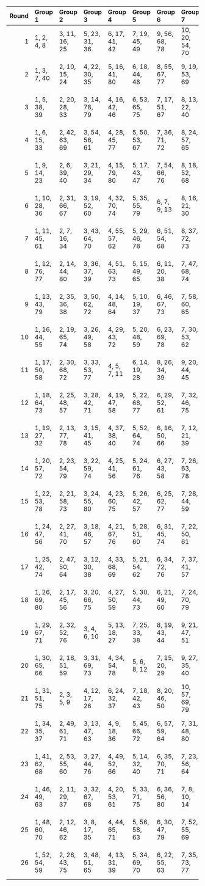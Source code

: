 |   Round | Group 1       | Group 2       | Group 3       | Group 4       | Group 5       | Group 6       | Group 7        | Group 8        | Group 9        | Group 10       | Group 11       | Group 12       | Group 13       | Group 14       | Group 15       | Group 16       | Group 17       | Group 18       | Group 19       | Group 20       |
|--------:|:--------------|:--------------|:--------------|:--------------|:--------------|:--------------|:---------------|:---------------|:---------------|:---------------|:---------------|:---------------|:---------------|:---------------|:---------------|:---------------|:---------------|:---------------|:---------------|:---------------|
|       1 | 1, 2, 4, 8    | 3, 11, 16, 25 | 5, 23, 31, 36 | 6, 17, 41, 42 | 7, 19, 45, 49 | 9, 56, 68, 78 | 10, 20, 54, 70 | 12, 52, 73, 79 | 13, 64, 66, 71 | 14, 38, 47, 55 | 15, 60, 63, 77 | 18, 34, 67, 75 | 21, 22, 24, 28 | 26, 37, 61, 62 | 27, 39, 65, 69 | 29, 48, 58, 76 | 30, 40, 50, 74 | 32, 53, 59, 72 | 33, 44, 46, 51 | 35, 43, 57, 80 |
|       2 | 1, 3, 7, 40   | 2, 10, 15, 24 | 4, 22, 30, 35 | 5, 16, 41, 80 | 6, 18, 44, 48 | 8, 55, 67, 77 | 9, 19, 53, 69  | 11, 51, 72, 78 | 12, 63, 65, 70 | 13, 37, 46, 54 | 14, 59, 62, 76 | 17, 33, 66, 74 | 20, 21, 23, 27 | 25, 36, 60, 61 | 26, 38, 64, 68 | 28, 47, 57, 75 | 29, 39, 49, 73 | 31, 52, 58, 71 | 32, 43, 45, 50 | 34, 42, 56, 79 |
|       3 | 1, 5, 38, 39  | 2, 20, 28, 33 | 3, 14, 78, 79 | 4, 16, 42, 46 | 6, 53, 65, 75 | 7, 17, 51, 67 | 8, 13, 22, 40  | 9, 49, 70, 76  | 10, 61, 63, 68 | 11, 35, 44, 52 | 12, 57, 60, 74 | 15, 31, 64, 72 | 18, 19, 21, 25 | 23, 34, 58, 59 | 24, 36, 62, 66 | 26, 45, 55, 73 | 27, 37, 47, 71 | 29, 50, 56, 69 | 30, 41, 43, 48 | 32, 54, 77, 80 |
|       4 | 1, 6, 15, 33  | 2, 42, 63, 69 | 3, 54, 56, 61 | 4, 28, 45, 77 | 5, 50, 53, 67 | 7, 36, 71, 72 | 8, 24, 57, 65  | 9, 37, 75, 79  | 10, 40, 44, 60 | 11, 12, 14, 18 | 13, 21, 26, 35 | 16, 27, 51, 52 | 17, 29, 55, 59 | 19, 48, 66, 78 | 20, 30, 64, 80 | 22, 43, 49, 62 | 23, 41, 74, 76 | 25, 47, 70, 73 | 31, 32, 34, 38 | 39, 46, 58, 68 |
|       5 | 1, 9, 14, 23  | 2, 6, 39, 40  | 3, 21, 29, 34 | 4, 15, 79, 80 | 5, 17, 43, 47 | 7, 54, 66, 76 | 8, 18, 52, 68  | 10, 50, 71, 77 | 11, 62, 64, 69 | 12, 36, 45, 53 | 13, 58, 61, 75 | 16, 32, 65, 73 | 19, 20, 22, 26 | 24, 35, 59, 60 | 25, 37, 63, 67 | 27, 46, 56, 74 | 28, 38, 48, 72 | 30, 51, 57, 70 | 31, 42, 44, 49 | 33, 41, 55, 78 |
|       6 | 1, 10, 28, 36 | 2, 31, 66, 67 | 3, 19, 52, 60 | 4, 32, 70, 74 | 5, 35, 55, 79 | 6, 7, 9, 13   | 8, 16, 21, 30  | 11, 22, 46, 47 | 12, 24, 50, 54 | 14, 43, 61, 73 | 15, 25, 59, 75 | 17, 44, 57, 78 | 18, 69, 71, 76 | 20, 42, 65, 68 | 23, 39, 72, 80 | 26, 27, 29, 33 | 34, 41, 53, 63 | 37, 58, 64, 77 | 38, 49, 51, 56 | 40, 45, 48, 62 |
|       7 | 1, 11, 45, 61 | 2, 7, 16, 34  | 3, 43, 64, 70 | 4, 55, 57, 62 | 5, 29, 46, 78 | 6, 51, 54, 68 | 8, 37, 72, 73  | 9, 25, 58, 66  | 10, 38, 76, 80 | 12, 13, 15, 19 | 14, 22, 27, 36 | 17, 28, 52, 53 | 18, 30, 56, 60 | 20, 49, 67, 79 | 21, 31, 41, 65 | 23, 44, 50, 63 | 24, 42, 75, 77 | 26, 48, 71, 74 | 32, 33, 35, 39 | 40, 47, 59, 69 |
|       8 | 1, 12, 76, 77 | 2, 14, 44, 80 | 3, 36, 37, 39 | 4, 51, 63, 73 | 5, 15, 49, 65 | 6, 11, 20, 38 | 7, 47, 68, 74  | 8, 59, 61, 66  | 9, 33, 42, 50  | 10, 55, 58, 72 | 13, 29, 62, 70 | 16, 17, 19, 23 | 18, 26, 31, 40 | 21, 32, 56, 57 | 22, 34, 60, 64 | 24, 43, 53, 71 | 25, 35, 45, 69 | 27, 48, 54, 67 | 28, 41, 46, 79 | 30, 52, 75, 78 |
|       9 | 1, 13, 43, 79 | 2, 35, 36, 38 | 3, 50, 62, 72 | 4, 14, 48, 64 | 5, 10, 19, 37 | 6, 46, 67, 73 | 7, 58, 60, 65  | 8, 32, 41, 49  | 9, 54, 57, 71  | 11, 40, 75, 76 | 12, 28, 61, 69 | 15, 16, 18, 22 | 17, 25, 30, 39 | 20, 31, 55, 56 | 21, 33, 59, 63 | 23, 42, 52, 70 | 24, 34, 44, 68 | 26, 47, 53, 66 | 27, 45, 78, 80 | 29, 51, 74, 77 |
|      10 | 1, 16, 44, 55 | 2, 19, 65, 74 | 3, 26, 49, 58 | 4, 29, 43, 72 | 5, 20, 48, 59 | 6, 23, 69, 78 | 7, 30, 53, 62  | 8, 33, 47, 76  | 9, 24, 52, 63  | 10, 27, 42, 73 | 11, 34, 57, 66 | 12, 37, 51, 80 | 13, 28, 56, 67 | 14, 31, 46, 77 | 15, 38, 61, 70 | 17, 32, 60, 71 | 18, 35, 41, 50 | 21, 36, 64, 75 | 22, 39, 45, 54 | 25, 40, 68, 79 |
|      11 | 1, 17, 50, 58 | 2, 30, 68, 72 | 3, 33, 53, 77 | 4, 5, 7, 11   | 6, 14, 19, 28 | 8, 26, 34, 39 | 9, 20, 44, 45  | 10, 22, 48, 52 | 12, 41, 59, 71 | 13, 23, 57, 73 | 15, 42, 55, 76 | 16, 67, 69, 74 | 18, 63, 66, 80 | 21, 37, 70, 78 | 24, 25, 27, 31 | 29, 40, 64, 65 | 32, 51, 61, 79 | 35, 56, 62, 75 | 36, 47, 49, 54 | 38, 43, 46, 60 |
|      12 | 1, 18, 64, 73 | 2, 25, 48, 57 | 3, 28, 42, 71 | 4, 19, 47, 58 | 5, 22, 68, 77 | 6, 29, 52, 61 | 7, 32, 46, 75  | 8, 23, 51, 62  | 9, 26, 41, 72  | 10, 33, 56, 65 | 11, 36, 50, 79 | 12, 27, 55, 66 | 13, 30, 45, 76 | 14, 37, 60, 69 | 15, 40, 43, 54 | 16, 31, 59, 70 | 17, 34, 49, 80 | 20, 35, 63, 74 | 21, 38, 44, 53 | 24, 39, 67, 78 |
|      13 | 1, 19, 27, 32 | 2, 13, 77, 78 | 3, 15, 41, 45 | 4, 37, 38, 40 | 5, 52, 64, 74 | 6, 16, 50, 66 | 7, 12, 21, 39  | 8, 48, 69, 75  | 9, 60, 62, 67  | 10, 34, 43, 51 | 11, 56, 59, 73 | 14, 30, 63, 71 | 17, 18, 20, 24 | 22, 33, 57, 58 | 23, 35, 61, 65 | 25, 44, 54, 72 | 26, 36, 46, 70 | 28, 49, 55, 68 | 29, 42, 47, 80 | 31, 53, 76, 79 |
|      14 | 1, 20, 57, 72 | 2, 23, 54, 79 | 3, 22, 59, 74 | 4, 25, 41, 56 | 5, 24, 61, 76 | 6, 27, 43, 58 | 7, 26, 63, 78  | 8, 29, 45, 60  | 9, 28, 65, 80  | 10, 31, 47, 62 | 11, 30, 42, 67 | 12, 33, 49, 64 | 13, 32, 44, 69 | 14, 35, 51, 66 | 15, 34, 46, 71 | 16, 37, 53, 68 | 17, 36, 48, 73 | 18, 39, 55, 70 | 19, 38, 50, 75 | 21, 40, 52, 77 |
|      15 | 1, 22, 53, 78 | 2, 21, 58, 73 | 3, 24, 55, 80 | 4, 23, 60, 75 | 5, 26, 42, 57 | 6, 25, 62, 77 | 7, 28, 44, 59  | 8, 27, 64, 79  | 9, 30, 46, 61  | 10, 29, 41, 66 | 11, 32, 48, 63 | 12, 31, 43, 68 | 13, 34, 50, 65 | 14, 33, 45, 70 | 15, 36, 52, 67 | 16, 35, 47, 72 | 17, 38, 54, 69 | 18, 37, 49, 74 | 19, 40, 56, 71 | 20, 39, 51, 76 |
|      16 | 1, 24, 47, 56 | 2, 27, 41, 70 | 3, 18, 46, 57 | 4, 21, 67, 76 | 5, 28, 51, 60 | 6, 31, 45, 74 | 7, 22, 50, 61  | 8, 25, 71, 80  | 9, 32, 55, 64  | 10, 35, 49, 78 | 11, 26, 54, 65 | 12, 29, 44, 75 | 13, 36, 59, 68 | 14, 39, 42, 53 | 15, 30, 58, 69 | 16, 33, 48, 79 | 17, 40, 63, 72 | 19, 34, 62, 73 | 20, 37, 43, 52 | 23, 38, 66, 77 |
|      17 | 1, 25, 42, 74 | 2, 47, 50, 64 | 3, 12, 30, 38 | 4, 33, 68, 69 | 5, 21, 54, 62 | 6, 34, 72, 76 | 7, 37, 41, 57  | 8, 9, 11, 15   | 10, 18, 23, 32 | 13, 24, 48, 49 | 14, 26, 52, 56 | 16, 45, 63, 75 | 17, 27, 61, 77 | 19, 46, 59, 80 | 20, 71, 73, 78 | 22, 44, 67, 70 | 28, 29, 31, 35 | 36, 43, 55, 65 | 39, 60, 66, 79 | 40, 51, 53, 58 |
|      18 | 1, 26, 69, 80 | 2, 17, 45, 56 | 3, 20, 66, 75 | 4, 27, 50, 59 | 5, 30, 44, 73 | 6, 21, 49, 60 | 7, 24, 70, 79  | 8, 31, 54, 63  | 9, 34, 48, 77  | 10, 25, 53, 64 | 11, 28, 43, 74 | 12, 35, 58, 67 | 13, 38, 41, 52 | 14, 29, 57, 68 | 15, 32, 47, 78 | 16, 39, 62, 71 | 18, 33, 61, 72 | 19, 36, 42, 51 | 22, 37, 65, 76 | 23, 40, 46, 55 |
|      19 | 1, 29, 67, 71 | 2, 32, 52, 76 | 3, 4, 6, 10   | 5, 13, 18, 27 | 7, 25, 33, 38 | 8, 19, 43, 44 | 9, 21, 47, 51  | 11, 58, 70, 80 | 12, 22, 56, 72 | 14, 41, 54, 75 | 15, 66, 68, 73 | 16, 40, 49, 57 | 17, 62, 65, 79 | 20, 36, 69, 77 | 23, 24, 26, 30 | 28, 39, 63, 64 | 31, 50, 60, 78 | 34, 55, 61, 74 | 35, 46, 48, 53 | 37, 42, 45, 59 |
|      20 | 1, 30, 65, 66 | 2, 18, 51, 59 | 3, 31, 69, 73 | 4, 34, 54, 78 | 5, 6, 8, 12   | 7, 15, 20, 29 | 9, 27, 35, 40  | 10, 21, 45, 46 | 11, 23, 49, 53 | 13, 42, 60, 72 | 14, 24, 58, 74 | 16, 43, 56, 77 | 17, 68, 70, 75 | 19, 41, 64, 67 | 22, 38, 71, 79 | 25, 26, 28, 32 | 33, 52, 62, 80 | 36, 57, 63, 76 | 37, 48, 50, 55 | 39, 44, 47, 61 |
|      21 | 1, 31, 51, 75 | 2, 3, 5, 9    | 4, 12, 17, 26 | 6, 24, 32, 37 | 7, 18, 42, 43 | 8, 20, 46, 50 | 10, 57, 69, 79 | 11, 21, 55, 71 | 13, 53, 74, 80 | 14, 65, 67, 72 | 15, 39, 48, 56 | 16, 61, 64, 78 | 19, 35, 68, 76 | 22, 23, 25, 29 | 27, 38, 62, 63 | 28, 40, 66, 70 | 30, 49, 59, 77 | 33, 54, 60, 73 | 34, 45, 47, 52 | 36, 41, 44, 58 |
|      22 | 1, 34, 35, 37 | 2, 49, 61, 71 | 3, 13, 47, 63 | 4, 9, 18, 36  | 5, 45, 66, 72 | 6, 57, 59, 64 | 7, 31, 48, 80  | 8, 53, 56, 70  | 10, 39, 74, 75 | 11, 27, 60, 68 | 12, 40, 42, 78 | 14, 15, 17, 21 | 16, 24, 29, 38 | 19, 30, 54, 55 | 20, 32, 58, 62 | 22, 41, 51, 69 | 23, 33, 43, 67 | 25, 46, 52, 65 | 26, 44, 77, 79 | 28, 50, 73, 76 |
|      23 | 1, 41, 62, 68 | 2, 53, 55, 60 | 3, 27, 44, 76 | 4, 49, 52, 66 | 5, 14, 32, 40 | 6, 35, 70, 71 | 7, 23, 56, 64  | 8, 36, 74, 78  | 9, 39, 43, 59  | 10, 11, 13, 17 | 12, 20, 25, 34 | 15, 26, 50, 51 | 16, 28, 54, 58 | 18, 47, 65, 77 | 19, 29, 63, 79 | 21, 42, 48, 61 | 22, 73, 75, 80 | 24, 46, 69, 72 | 30, 31, 33, 37 | 38, 45, 57, 67 |
|      24 | 1, 46, 49, 63 | 2, 11, 29, 37 | 3, 32, 67, 68 | 4, 20, 53, 61 | 5, 33, 71, 75 | 6, 36, 56, 80 | 7, 8, 10, 14   | 9, 17, 22, 31  | 12, 23, 47, 48 | 13, 25, 51, 55 | 15, 44, 62, 74 | 16, 26, 60, 76 | 18, 45, 58, 79 | 19, 70, 72, 77 | 21, 43, 66, 69 | 24, 40, 41, 73 | 27, 28, 30, 34 | 35, 42, 54, 64 | 38, 59, 65, 78 | 39, 50, 52, 57 |
|      25 | 1, 48, 60, 70 | 2, 12, 46, 62 | 3, 8, 17, 35  | 4, 44, 65, 71 | 5, 56, 58, 63 | 6, 30, 47, 79 | 7, 52, 55, 69  | 9, 38, 73, 74  | 10, 26, 59, 67 | 11, 39, 41, 77 | 13, 14, 16, 20 | 15, 23, 28, 37 | 18, 29, 53, 54 | 19, 31, 57, 61 | 21, 50, 68, 80 | 22, 32, 42, 66 | 24, 45, 51, 64 | 25, 43, 76, 78 | 27, 49, 72, 75 | 33, 34, 36, 40 |
|      26 | 1, 52, 54, 59 | 2, 26, 43, 75 | 3, 48, 51, 65 | 4, 13, 31, 39 | 5, 34, 69, 70 | 6, 22, 55, 63 | 7, 35, 73, 77  | 8, 38, 42, 58  | 9, 10, 12, 16  | 11, 19, 24, 33 | 14, 25, 49, 50 | 15, 27, 53, 57 | 17, 46, 64, 76 | 18, 28, 62, 78 | 20, 41, 47, 60 | 21, 72, 74, 79 | 23, 45, 68, 71 | 29, 30, 32, 36 | 37, 44, 56, 66 | 40, 61, 67, 80 |